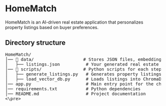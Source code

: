 # HomeMatch
HomeMatch is an AI-driven real estate application that personalizes property listings based on buyer preferences. 

## Directory structure
<pre>
HomeMatch/
│── 📂 data/                   # Stores JSON files, embeddings, etc.
│   ├── listings.json          # Your generated real estate listings
│── 📂 scripts/                # Python scripts for each step
│   ├── generate_listings.py   # Generates property listings
│   ├── load_vector_db.py      # Loads listings into ChromaDB
│── app.py                     # Main entry point for the chatbot
│── requirements.txt           # Python dependencies
│── README.md                  # Project documentation
<\pre>


